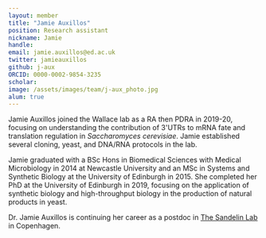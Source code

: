 ```yaml
---
layout: member
title: "Jamie Auxillos"
position: Research assistant
nickname: Jamie
handle: 
email: jamie.auxillos@ed.ac.uk
twitter: jamieauxillos
github: j-aux
ORCID: 0000-0002-9854-3235
scholar: 
image: /assets/images/team/j-aux_photo.jpg
alum: true
---
```


Jamie Auxillos joined the Wallace lab as a RA then PDRA in 2019-20, focusing on understanding the contribution of 3'UTRs to mRNA fate and translation regulation in *Saccharomyces cerevisiae*. Jamie established several cloning, yeast, and DNA/RNA protocols in the lab.

Jamie graduated with a BSc Hons in Biomedical Sciences with Medical Microbiology in 2014 at Newcastle University and an MSc in Systems and Synthetic Biology at the University of Edinburgh in 2015. She completed her PhD at the University of Edinburgh in 2019, focusing on the application of synthetic biology and high-throughput biology in the production of natural products in yeast.

Dr. Jamie Auxillos is continuing her career as a postdoc in [The Sandelin Lab](https://www.sandelinlab.org/) in Copenhagen.
